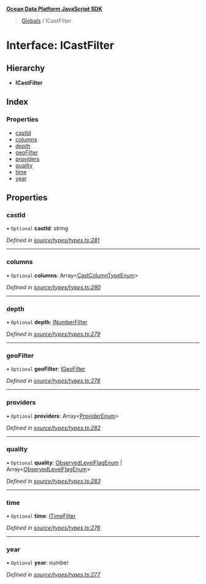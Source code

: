 **[Ocean Data Platform JavaScript SDK](../README.md)**

> [Globals](../README.md) / ICastFilter

# Interface: ICastFilter

## Hierarchy

* **ICastFilter**

## Index

### Properties

* [castId](icastfilter.md#castid)
* [columns](icastfilter.md#columns)
* [depth](icastfilter.md#depth)
* [geoFilter](icastfilter.md#geofilter)
* [providers](icastfilter.md#providers)
* [quality](icastfilter.md#quality)
* [time](icastfilter.md#time)
* [year](icastfilter.md#year)

## Properties

### castId

• `Optional` **castId**: string

*Defined in [source/types/types.ts:281](https://github.com/C4IROcean/odp-sdk-js/blob/c6020fb/source/types/types.ts#L281)*

___

### columns

• `Optional` **columns**: Array\<[CastColumnTypeEnum](../enums/castcolumntypeenum.md)>

*Defined in [source/types/types.ts:280](https://github.com/C4IROcean/odp-sdk-js/blob/c6020fb/source/types/types.ts#L280)*

___

### depth

• `Optional` **depth**: [INumberFilter](inumberfilter.md)

*Defined in [source/types/types.ts:279](https://github.com/C4IROcean/odp-sdk-js/blob/c6020fb/source/types/types.ts#L279)*

___

### geoFilter

• `Optional` **geoFilter**: [IGeoFilter](igeofilter.md)

*Defined in [source/types/types.ts:278](https://github.com/C4IROcean/odp-sdk-js/blob/c6020fb/source/types/types.ts#L278)*

___

### providers

• `Optional` **providers**: Array\<[ProviderEnum](../enums/providerenum.md)>

*Defined in [source/types/types.ts:282](https://github.com/C4IROcean/odp-sdk-js/blob/c6020fb/source/types/types.ts#L282)*

___

### quality

• `Optional` **quality**: [ObservedLevelFlagEnum](../enums/observedlevelflagenum.md) \| Array\<[ObservedLevelFlagEnum](../enums/observedlevelflagenum.md)>

*Defined in [source/types/types.ts:283](https://github.com/C4IROcean/odp-sdk-js/blob/c6020fb/source/types/types.ts#L283)*

___

### time

• `Optional` **time**: [ITimeFilter](itimefilter.md)

*Defined in [source/types/types.ts:276](https://github.com/C4IROcean/odp-sdk-js/blob/c6020fb/source/types/types.ts#L276)*

___

### year

• `Optional` **year**: number

*Defined in [source/types/types.ts:277](https://github.com/C4IROcean/odp-sdk-js/blob/c6020fb/source/types/types.ts#L277)*
